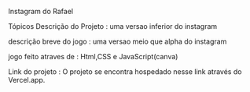 Instagram do Rafael

Tópicos
Descrição do Projeto : uma versao inferior do instagram

descrição breve do jogo : uma versao meio que alpha do instagram

jogo feito atraves de : Html,CSS e JavaScript(canva)

Link do projeto : O projeto se encontra hospedado nesse link através do Vercel.app.
